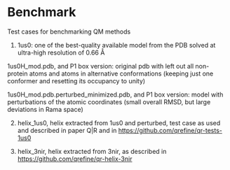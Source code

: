 # Benchmark
Test cases for benchmarking QM methods

1. 1us0: one of the best-quality available model from the PDB solved at ultra-high resolution of 0.66 Å

1us0H_mod.pdb, and P1 box version: original pdb with left out all non-protein atoms and atoms in alternative conformations  (keeping just one conformer and resetting its occupancy to unity)

1us0H_mod.pdb.perturbed_minimized.pdb, and P1 box version: model with perturbations of the atomic coordinates (small overall RMSD, but large deviations in Rama space)

2. helix_1us0, helix extracted from 1us0 and perturbed, test case as used and described in paper Q|R and in https://github.com/qrefine/qr-tests-1us0

3. helix_3nir, helix extracted from 3nir, as described in https://github.com/qrefine/qr-helix-3nir
